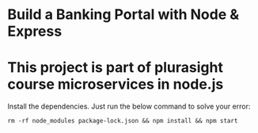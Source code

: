 # Build a Banking Portal with Node & Express
# This project is part of plurasight course microservices in node.js

Install the dependencies. Just run the below command to solve your error:
```
rm -rf node_modules package-lock.json && npm install && npm start
```

